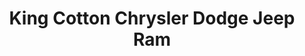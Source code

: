 ---
title: "King Cotton Chrysler Dodge Jeep Ram"
url: /covington/king-cotton-chrysler-dodge-jeep-ram/
shop: car
---